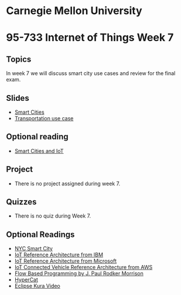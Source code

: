 # Carnegie Mellon University

# 95-733 Internet of Things Week 7

## Topics

In week 7 we will discuss smart city use cases and review for the final exam.

## Slides

<!--
+ [IoT and Self Sovereign Identity](https://www.andrew.cmu.edu/user/mm6/95-733/PowerPoint/06_IoTandSelfSovereignIdentity.pdf)

+ [Microsoft Identity - short video](https://www.microsoft.com/en-us/security/business/solutions/decentralized-identity)
-->
+ [Smart Cities](https://www.andrew.cmu.edu/user/mm6/95-733/PowerPoint/06_Smart_Cities.pdf)
+ [Transportation use case](https://www.eenewseurope.com/en/worlds-first-driverless-public-parking-system-rolls-out/)


<!--
+ [Flow Programming and Edge Analytics](https://www.andrew.cmu.edu/user/mm6/95-733/PowerPoint/07_FlowProgramming.pdf)
-->

## Optional reading

+ [Smart Cities and IoT](https://www.tandfonline.com/doi/full/10.1080/15228053.2019.1587572)

## Project

+ There is no project assigned during week 7.

## Quizzes

+ There is no quiz during Week 7.
<!--
+ Quiz 6 on self-sovereign identity article from Computerworld.
-->
<!--
## Video Lectures

+ [20_Lecture7](https://heinzcollege.mediasite.com/Mediasite/Play/2935e6dcc4d945b89ca9c3bb0ff9e43e1d)

## Student presentations

+ [21_StudentPresentations](https://heinzcollege.mediasite.com/Mediasite/Play/32d1d07e8dfe4280aa1d56064b9983e91d)
-->
## Optional Readings

+ [NYC Smart City](https://www.smartcitiesdive.com/news/nyc-smart-city-testbed-technology-first-pilots/696366)
+ [IoT Reference Architecture from IBM](https://www.ibm.com/cloud/architecture/architectures/iotArchitecture/reference-architecture/)
+ [IoT Reference Architecture from Microsoft](https://learn.microsoft.com/en-us/azure/architecture/reference-architectures/iot)
+ [IoT Connected Vehicle Reference Architecture from AWS](https://docs.aws.amazon.com/architecture-diagrams/latest/aws-connected-vehicle/aws-connected-vehicle.html)
+ [Flow Based Programming by J. Paul Rodker Morrison](https://youtu.be/up2yhNTsaDs)
+ [HyperCat](https://youtu.be/6Ps8iEGRi1U)
+ [Eclipse Kura Video](https://www.youtube.com/watch?v=ia8cLnR1uFI)
